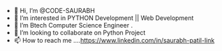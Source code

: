 - 👋 Hi, I’m @CODE-SAURABH
- 👀 I’m interested in PYTHON Development || Web Development 
- 🌱 I’m Btech Computer Science Engineer .
- 💞️ I’m looking to collaborate on Python Project
- 📫 How to reach me ....https://www.linkedin.com/in/saurabh-patil-link


